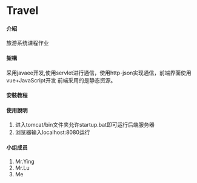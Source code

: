 # Travel

#### 介紹
旅游系统课程作业

#### 架構
采用javaee开发,使用servlet进行通信，使用http-json实现通信，前端界面使用vue+JavaScript开发
前端采用的是静态资源。

#### 安裝教程

#### 使用說明
1.  进入tomcat/bin文件夹允许startup.bat即可运行后端服务器
2.  浏览器输入localhost:8080运行

#### 小组成员

1.  Mr.Ying
2.  Mr.Lu
3.  Me
